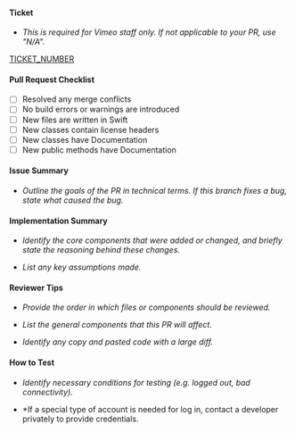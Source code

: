 #### Ticket

- *This is required for Vimeo staff only. If not applicable to your PR, use "N/A".*

[TICKET_NUMBER](https://vimean.atlassian.net/browse/TICKET_NUMBER)

#### Pull Request Checklist

- [ ] Resolved any merge conflicts
- [ ] No build errors or warnings are introduced
- [ ] New files are written in Swift
- [ ] New classes contain license headers
- [ ] New classes have Documentation
- [ ] New public methods have Documentation

#### Issue Summary

- *Outline the goals of the PR in technical terms. If this branch fixes a bug, state what caused the bug.*

#### Implementation Summary

- *Identify the core components that were added or changed, and briefly state the reasoning behind these changes.*

- *List any key assumptions made.*

#### Reviewer Tips

- *Provide the order in which files or components should be reviewed.* 

- *List the general components that this PR will affect.*

- *Identify any copy and pasted code with a large diff.*

#### How to Test

- *Identify necessary conditions for testing (e.g. logged out, bad connectivity).*

- *If a special type of account is needed for log in, contact a developer privately to provide credentials.

